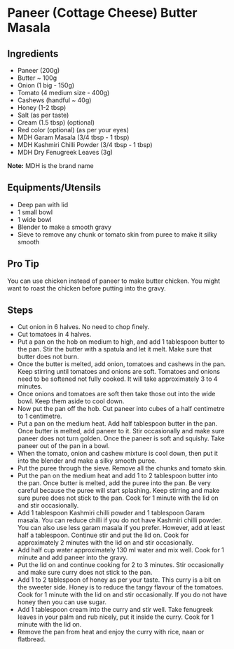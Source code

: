 # Paneer (Cottage Cheese) Butter Masala

## Ingredients

- Paneer (200g)
- Butter ~ 100g
- Onion (1 big - 150g)
- Tomato (4 medium size - 400g)
- Cashews (handful ~ 40g)
- Honey (1-2 tbsp)
- Salt (as per taste)
- Cream (1.5 tbsp) (optional)
- Red color (optional) (as per your eyes)
- MDH Garam Masala (3/4 tbsp - 1 tbsp)
- MDH Kashmiri Chilli Powder (3/4 tbsp - 1 tbsp)
- MDH Dry Fenugreek Leaves (3g)

**Note:** MDH is the brand name

## Equipments/Utensils

- Deep pan with lid
- 1 small bowl
- 1 wide bowl
- Blender to make a smooth gravy
- Sieve to remove any chunk or tomato skin from puree to make it silky smooth

## Pro Tip

You can use chicken instead of paneer to make butter chicken. You might want to roast the chicken before putting into the gravy.

## Steps

- Cut onion in 6 halves. No need to chop finely.
- Cut tomatoes in 4 halves.
- Put a pan on the hob on medium to high, and add 1 tablespoon butter to the pan. Stir the butter with a spatula and let it melt. Make sure that butter does not burn.
- Once the butter is melted, add onion, tomatoes and cashews in the pan. Keep stirring until tomatoes and onions are soft. Tomatoes and onions need to be softened not fully cooked. It will take approximately 3 to 4 minutes.
- Once onions and tomatoes are soft then take those out into the wide bowl. Keep them aside to cool down.
- Now put the pan off the hob. Cut paneer into cubes of a half centimetre to 1 centimetre.
- Put a pan on the medium heat. Add half tablespoon butter in the pan. Once butter is melted, add paneer to it. Stir occasionally and make sure paneer does not turn golden. Once the paneer is soft and squishy. Take paneer out of the pan in a bowl.
- When the tomato, onion and cashew mixture is cool down, then put it into the blender and make a silky smooth puree.
- Put the puree through the sieve. Remove all the chunks and tomato skin.
- Put the pan on the medium heat and add 1 to 2 tablespoon butter into the pan. Once butter is melted, add the puree into the pan. Be very careful because the puree will start splashing. Keep stirring and make sure puree does not stick to the pan. Cook for 1 minute with the lid on and stir occasionally.
- Add 1 tablespoon Kashmiri chilli powder and 1 tablespoon Garam masala. You can reduce chilli if you do not have Kashmiri chilli powder. You can also use less garam masala if you prefer. However, add at least half a tablespoon. Continue stir and put the lid on. Cook for approximately 2 minutes with the lid on and stir occasionally.
- Add half cup water approximately 130 ml water and mix well. Cook for 1 minute and add paneer into the gravy.
- Put the lid on and continue cooking for 2 to 3 minutes. Stir occasionally and make sure curry does not stick to the pan.
- Add 1 to 2 tablespoon of honey as per your taste. This curry is a bit on the sweeter side. Honey is to reduce the tangy flavour of the tomatoes. Cook for 1 minute with the lid on and stir occasionally. If you do not have honey then you can use sugar.
- Add 1 tablespoon cream into the curry and stir well. Take fenugreek leaves in your palm and rub nicely, put it inside the curry. Cook for 1 minute with the lid on.
- Remove the pan from heat and enjoy the curry with rice, naan or flatbread.
